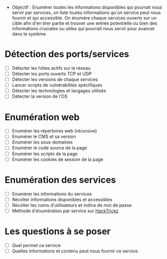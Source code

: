 
* Objectif : Enumérer toutes les informations disponibles qui pourrait nous servir par services, on liste toutes informations qu'un service peut nous fournir et qui accessible. On énumère chaque services ouverts sur un cible afin d'en tirer partie et trouver une entrée potentielle ou bien des informations cruciales ou utiles qui pourrait nous servir pour avancer dans le système
# Détection des ports/services
- [ ] Détecter les hôtes actifs sur le réseau
- [ ] Détecter les ports ouverts TCP et UDP 
- [ ] Détecter les versions de chaque services
- [ ] Lancer scripts de vulnérabilités spécifiques
- [ ] Détecter les technologies et langages utilisés 
- [ ] Détecter la version de l'OS 
# Enumération web
- [ ] Enumérer les répertoires web (récursive)
- [ ] Enumérer le CMS et sa version
- [ ] Enumérer les sous-domaines 
- [ ] Enumérer le code source de la page 
- [ ] Enumérer les scripts de la page
- [ ] Enumérer les cookies de session de la page
# Enumération des services
- [ ] Enumérer les informations du services
- [ ] Récolter informations disponibles et accessibles
- [ ] Récolter les noms d'utilisateurs et indice de mot de passe
- [ ] Méthode d'énumération par service sur [HackTrickz](https://book.hacktricks.xyz/welcome/readme)

# Les questions à se poser
- [ ] Quel permet ce service 
- [ ] Quelles informations et contenu peut nous fournir ce service.
